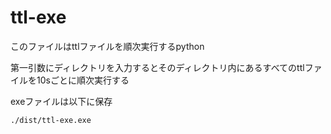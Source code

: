 # ttl-exe

このファイルはttlファイルを順次実行するpython

第一引数にディレクトリを入力するとそのディレクトリ内にあるすべてのttlファイルを10sごとに順次実行する

exeファイルは以下に保存

```
./dist/ttl-exe.exe
```
